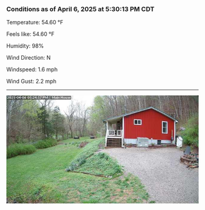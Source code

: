 ### Conditions as of April 6, 2025 at 5:30:13 PM CDT 

Temperature: 54.60 &deg;F

Feels like: 54.60 &deg;F

Humidity: 98%

Wind Direction: N

Windspeed: 1.6 mph

Wind Gust: 2.2 mph

---

<img src="./images/latest.jpeg"/>

